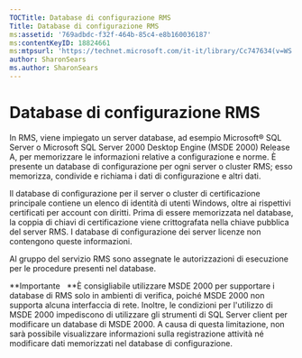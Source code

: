 ```yaml
---
TOCTitle: Database di configurazione RMS
Title: Database di configurazione RMS
ms:assetid: '769adbdc-f32f-464b-85c4-e8b160036187'
ms:contentKeyID: 18824661
ms:mtpsurl: 'https://technet.microsoft.com/it-it/library/Cc747634(v=WS.10)'
author: SharonSears
ms.author: SharonSears
---
```


Database di configurazione RMS
==============================

In RMS, viene impiegato un server database, ad esempio Microsoft® SQL Server o Microsoft SQL Server 2000 Desktop Engine (MSDE 2000) Release A, per memorizzare le informazioni relative a configurazione e norme. È presente un database di configurazione per ogni server o cluster RMS; esso memorizza, condivide e richiama i dati di configurazione e altri dati.

Il database di configurazione per il server o cluster di certificazione principale contiene un elenco di identità di utenti Windows, oltre ai rispettivi certificati per account con diritti. Prima di essere memorizzata nel database, la coppia di chiavi di certificazione viene crittografata nella chiave pubblica del server RMS. I database di configurazione dei server licenze non contengono queste informazioni.

Al gruppo del servizio RMS sono assegnate le autorizzazioni di esecuzione per le procedure presenti nel database.

**Importante   **È consigliabile utilizzare MSDE 2000 per supportare i database di RMS solo in ambienti di verifica, poiché MSDE 2000 non supporta alcuna interfaccia di rete. Inoltre, le condizioni per l'utilizzo di MSDE 2000 impediscono di utilizzare gli strumenti di SQL Server client per modificare un database di MSDE 2000. A causa di questa limitazione, non sarà possibile visualizzare informazioni sulla registrazione attività né modificare dati memorizzati nel database di configurazione.
